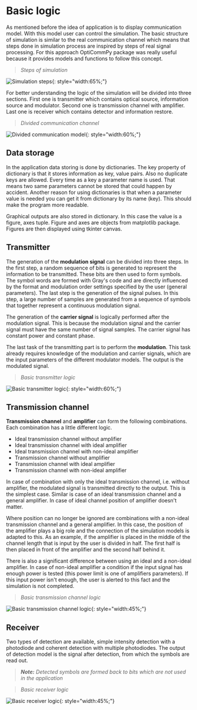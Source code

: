 # Basic logic

As mentioned before the idea of application is to display communication model. With this model user can control the simulation. The basic structure of simulation is similar to the real communication channel which means that steps done in simulation process are inspired by steps of real signal processing. For this approach OptiCommPy package was really useful because it provides models and functions to follow this concept.

> *Steps of simulation*

![Simulation steps](img/simulation_steps.png "Simulation steps"){: style="width:65%;"}

For better understanding the logic of the simulation will be divided into three sections. First one is transmitter which contains optical source, information source and modulator. Second one is transmission channel with amplifier. Last one is receiver which contains detector and information restore.

> *Divided communication channel*

![Divided communication model](img/divided_model.png "Divided communication model"){: style="width:60%;"}

## Data storage

In the application data storing is done by dictionaries. The key property of dictionary is that it stores information as key, value pairs. Also no duplicate keys are allowed. Every time as a key a parameter name is used. That means two same parameters cannot be stored that could happen by accident. Another reason for using dictionaries is that when a parameter value is needed you can get it from dictionary by its name (key). This should make the program more readable.

Graphical outputs are also stored in dictionary. In this case the value is a figure, axes tuple. Figure and axes are objects from matplotlib package. Figures are then displayed using tkinter canvas.

## Transmitter

The generation of the **modulation signal** can be divided into three steps. In the first step, a random sequence of bits is generated to represent the information to be transmitted. These bits are then used to form symbols. The symbol words are formed with Gray's code and are directly influenced by the format and modulation order settings specified by the user (general parameters). The last step is the generation of the signal pulses. In this step, a large number of samples are generated from a sequence of symbols that together represent a continuous modulation signal.

The generation of the **carrier signal** is logically performed after the modulation signal. This is because the modulation signal and the carrier signal must have the same number of signal samples. The carrier signal has constant power and constant phase.

The last task of the transmitting part is to perform the **modulation**. This task already requires knowledge of the modulation and carrier signals, which are the input parameters of the different modulator models. The output is the modulated signal.

> *Basic transmitter logic*

![Basic transmitter logic](img/transmitter.png "Basic transmitter logic"){: style="width:60%;"}

## Transmission channel

**Transmission channel** and **amplifier** can form the following combinations. Each combination has a little different logic.

* Ideal transmission channel without amplifier
* Ideal transmission channel with ideal amplifier
* Ideal transmission channel with non-ideal amplifier
* Transmission channel without amplifier
* Transmission channel with ideal amplifier
* Transmission channel with non-ideal amplifier

In case of combination with only the ideal transmission channel, i.e. without amplifier, the modulated signal is transmitted directly to the output. This is the simplest case. Similar is case of an ideal transmission channel and a general amplifier. In case of ideal channel position of amplifier doesn't matter.

Where position can no longer be ignored are combinations with a non-ideal transmission channel and a general amplifier. In this case, the position of the amplifier plays a big role and the connection of the simulation models is adapted to this. As an example, if the amplifier is placed in the middle of the channel length that is input by the user is divided in half. The first half is then placed in front of the amplifier and the second half behind it.

There is also a significant difference between using an ideal and a non-ideal amplifier. In case of non-ideal amplifier a condition if the input signal has enough power is tested (this power limit is one of amplifiers parameters).  If this input power isn't enough, the user is alerted to this fact and the simulation is not completed.

> *Basic transmission channel logic*

![Basic transmission channel logic](img/channel.png "Basic transmission channel logic"){: style="width:45%;"}

## Receiver

Two types of detection are available, simple intensity detection with a photodiode and coherent detection with multiple photodiodes. The output of detection model is the signal after detection, from which the symbols are read out.

> ***Note:*** *Detected symbols are formed back to bits which are not used in the application*

> *Basic receiver logic*

![Basic receiver logic](img/receiver.png "Basic receiver logic"){: style="width:45%;"}